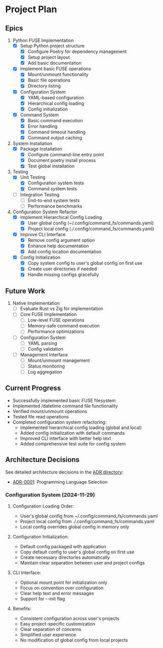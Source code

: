 # Project Plan

## Epics
1. Python FUSE Implementation
   - [x] Setup Python project structure
     - [x] Configure Poetry for dependency management
     - [x] Setup project layout
     - [x] Add basic documentation
   - [x] Implement basic FUSE operations
     - [x] Mount/unmount functionality
     - [x] Basic file operations
     - [x] Directory listing
   - [x] Configuration System
     - [x] YAML-based configuration
     - [x] Hierarchical config loading
     - [x] Config initialization
   - [x] Command System
     - [x] Basic command execution
     - [x] Error handling
     - [x] Command timeout handling
     - [x] Command output caching

2. System Installation
   - [x] Package Installation
     - [x] Configure command-line entry point
     - [x] Document poetry install process
     - [x] Test global installation

3. Testing
   - [x] Unit Testing
     - [x] Configuration system tests
     - [x] Command system tests
   - [ ] Integration Testing
     - [ ] End-to-end system tests
     - [ ] Performance benchmarks

4. Configuration System Refactor
   - [x] Implement Hierarchical Config Loading
     - [x] User global config (~/.config/command_fs/commands.yaml)
     - [x] Project local config (./.config/command_fs/commands.yaml)
   - [x] Improve CLI Interface
     - [x] Remove config argument option
     - [x] Enhance help documentation
     - [x] Add config location documentation
   - [x] Config Initialization
     - [x] Copy system config to user's global config on first use
     - [x] Create user directories if needed
     - [x] Handle missing configs gracefully

## Future Work
1. Native Implementation
   - [ ] Evaluate Rust vs Zig for implementation
   - [ ] Core FUSE Implementation
     - [ ] Low-level FUSE operations
     - [ ] Memory-safe command execution
     - [ ] Performance optimizations
   - [ ] Configuration System
     - [ ] YAML parsing
     - [ ] Config validation
   - [ ] Management Interface
     - [ ] Mount/unmount management
     - [ ] Status monitoring
     - [ ] Log aggregation

## Current Progress
- Successfully implemented basic FUSE filesystem
- Implemented /datetime command file functionality
- Verified mount/unmount operations
- Tested file read operations
- Completed configuration system refactoring:
  - Implemented hierarchical config loading (global and local)
  - Added config initialization with default commands
  - Improved CLI interface with better help text
  - Added comprehensive test suite for config system

## Architecture Decisions
See detailed architecture decisions in the [ADR directory](../adr/):
- [ADR-0001](../adr/0001-programming-language-selection.md): Programming Language Selection

### Configuration System (2024-11-29)
1. Configuration Loading Order:
   - User's global config from ~/.config/command_fs/commands.yaml
   - Project local config from ./.config/command_fs/commands.yaml
   - Local config overrides global config in memory only

2. Configuration Initialization:
   - Default config packaged with application
   - Copy default config to user's global config on first use
   - Create necessary directories automatically
   - Maintain clear separation between user and project configs

3. CLI Interface:
   - Optional mount point for initialization only
   - Focus on convention over configuration
   - Clear help text and error messages
   - Support for --init flag

4. Benefits:
   - Consistent configuration across user's projects
   - Easy project-specific customization
   - Clear separation of concerns
   - Simplified user experience
   - No modification of global config from local projects
